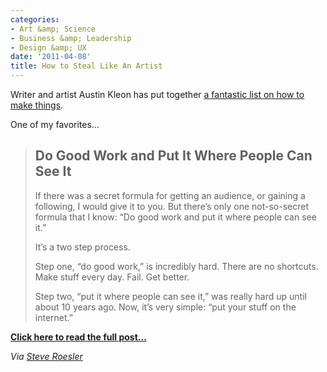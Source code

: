 ```yaml
---
categories:
- Art &amp; Science
- Business &amp; Leadership
- Design &amp; UX
date: '2011-04-08'
title: How to Steal Like An Artist
---
```


Writer and artist Austin Kleon has put together <a href="http://www.austinkleon.com/2011/03/30/how-to-steal-like-an-artist-and-9-other-things-nobody-told-me/">a fantastic list on how to make things</a>.

One of my favorites...

<blockquote><h2>Do Good Work and Put It Where People Can See It</h2>

If there was a secret formula for getting an audience, or gaining a following, I would give it to you. But there’s only one not-so-secret formula that I know: “Do good work and put it where people can see it.”

It’s a two step process.

Step one, “do good work,” is incredibly hard. There are no shortcuts. Make stuff every day. Fail. Get better.

Step two, “put it where people can see it,” was really hard up until about 10 years ago. Now, it’s very simple: “put your stuff on the internet.”</blockquote>

<strong><a href="http://www.austinkleon.com/2011/03/30/how-to-steal-like-an-artist-and-9-other-things-nobody-told-me/">Click here to read the full post...</a></strong>

<em>Via <a href="https://twitter.com/#!/steveroesler/status/54578650347085825">Steve Roesler</a></em>